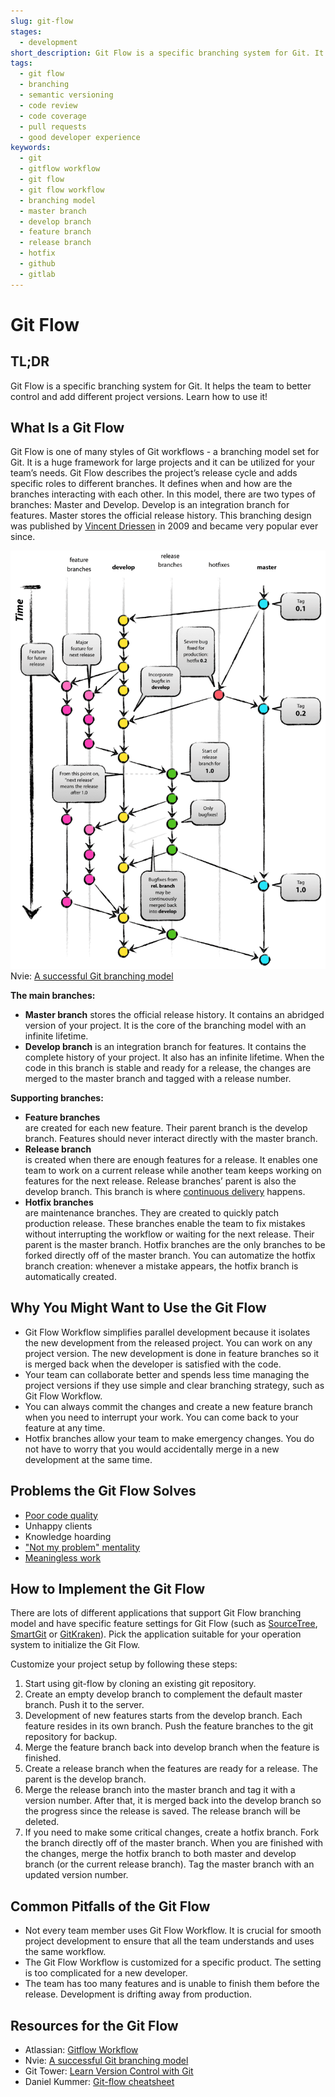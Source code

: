 ```yaml
---
slug: git-flow
stages:
  - development
short_description: Git Flow is a specific branching system for Git. It helps the team to better control and add different project versions.
tags:
  - git flow
  - branching
  - semantic versioning
  - code review
  - code coverage
  - pull requests
  - good developer experience
keywords:
  - git
  - gitflow workflow
  - git flow
  - git flow workflow
  - branching model
  - master branch
  - develop branch
  - feature branch
  - release branch
  - hotfix
  - github
  - gitlab
---
```


# Git Flow

## TL;DR

Git Flow is a specific branching system for Git. It helps the team to better control and add different project versions. Learn how to use it!

## What Is a Git Flow

Git Flow is one of many styles of Git workflows - a branching model set for Git. It is a huge framework for large projects and it can be utilized for your team’s needs. Git Flow describes the project’s release cycle and adds specific roles to different branches. It defines when and how are the branches interacting with each other. In this model, there are two types of branches: Master and Develop. Develop is an integration branch for features. Master stores the official release history. This branching design was published by [Vincent Driessen](https://nvie.com/posts/a-successful-git-branching-model/) in 2009 and became very popular ever since.

![Git Flow branching model](/files/git_flow.png)  
Nvie: [A successful Git branching model](https://nvie.com/posts/a-successful-git-branching-model/)

**The main branches:**

- **Master branch** stores the official release history. It contains an abridged version of your project. It is the core of the branching model with an infinite lifetime.
- **Develop branch** is an integration branch for features. It contains the complete history of your project. It also has an infinite lifetime. When the code in this branch is stable and ready for a release, the changes are merged to the master branch and tagged with a release number.

**Supporting branches:**

- **Feature branches**  
  are created for each new feature. Their parent branch is the develop branch. Features should never interact directly with the master branch.
- **Release branch**  
  is created when there are enough features for a release. It enables one team to work on a current release while another team keeps working on features for the next release. Release branches’ parent is also the develop branch. This branch is where [continuous delivery](/practices/continuous-delivery) happens.
- **Hotfix branches**  
  are maintenance branches. They are created to quickly patch production release. These branches enable the team to fix mistakes without interrupting the workflow or waiting for the next release. Their parent is the master branch. Hotfix branches are the only branches to be forked directly off of the master branch. You can automatize the hotfix branch creation: whenever a mistake appears, the hotfix branch is automatically created.

## Why You Might Want to Use the Git Flow

- Git Flow Workflow simplifies parallel development because it isolates the new development from the released project. You can work on any project version. The new development is done in feature branches so it is merged back when the developer is satisfied with the code.
- Your team can collaborate better and spends less time managing the project versions if they use simple and clear branching strategy, such as Git Flow Workflow.
- You can always commit the changes and create a new feature branch when you need to interrupt your work. You can come back to your feature at any time.
- Hotfix branches allow your team to make emergency changes. You do not have to worry that you would accidentally merge in a new development at the same time.

## Problems the Git Flow Solves

- [Poor code quality](/problems/poor-code-quality)
- Unhappy clients
- Knowledge hoarding
- ["Not my problem" mentality](/problems/not-my-problem-mentality)
- [Meaningless work](/problems/meaningless-work)

## How to Implement the Git Flow

There are lots of different applications that support Git Flow branching model and have specific feature settings for Git Flow (such as [SourceTree](https://www.sourcetreeapp.com/), [SmartGit](https://www.syntevo.com/smartgit/) or [GitKraken](https://www.gitkraken.com/)). Pick the application suitable for your operation system to initialize the Git Flow.

Customize your project setup by following these steps:

1. Start using git-flow by cloning an existing git repository.
2. Create an empty develop branch to complement the default master branch. Push it to the server.
3. Development of new features starts from the develop branch. Each feature resides in its own branch. Push the feature branches to the git repository for backup.
4. Merge the feature branch back into develop branch when the feature is finished.
5. Create a release branch when the features are ready for a release. The parent is the develop branch.
6. Merge the release branch into the master branch and tag it with a version number. After that, it is merged back into the develop branch so the progress since the release is saved. The release branch will be deleted.
7. If you need to make some critical changes, create a hotfix branch. Fork the branch directly off of the master branch. When you are finished with the changes, merge the hotfix branch to both master and develop branch (or the current release branch). Tag the master branch with an updated version number.

## Common Pitfalls of the Git Flow

- Not every team member uses Git Flow Workflow. It is crucial for smooth project development to ensure that all the team understands and uses the same workflow.
- The Git Flow Workflow is customized for a specific product. The setting is too complicated for a new developer.
- The team has too many features and is unable to finish them before the release. Development is drifting away from production.

## Resources for the Git Flow

- Atlassian: [Gitflow Workflow](https://www.atlassian.com/git/tutorials/comparing-workflows/gitflow-workflow)
- Nvie: [A successful Git branching model](https://nvie.com/posts/a-successful-git-branching-model/)
- Git Tower: [Learn Version Control with Git](https://www.git-tower.com/learn/git/ebook/en/command-line/advanced-topics/git-flow)
- Daniel Kummer: [Git-flow cheatsheet](https://danielkummer.github.io/git-flow-cheatsheet/)
